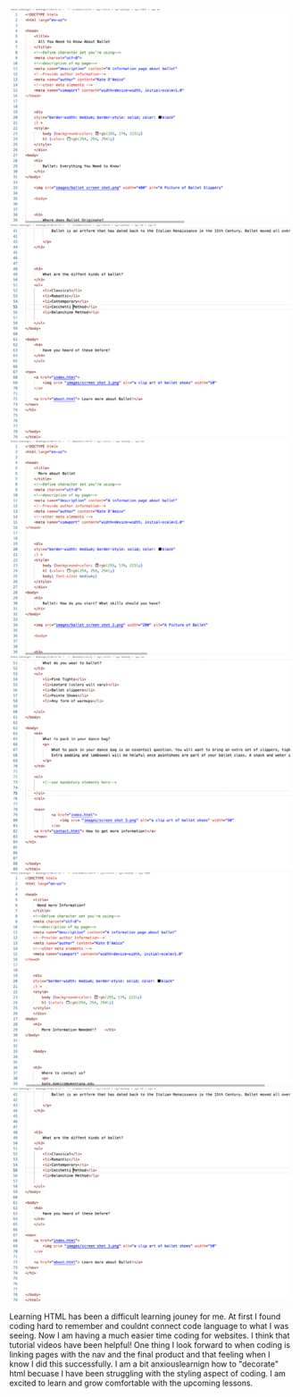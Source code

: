 ![screen shot](./images/index%20ss%201.png)
![screen shot](./images/index%20ss%202.png)
![screen shot](./images/about%20ss%201.png)
![sceen shot](./images/about%20ss%202.png)
![screen shot](./images/contanct%20ss%201.png)
![screen shot](./images/index%20ss%202.png)

Learning HTML has been a difficult learning jouney for me. At first I found coding hard to remember and couldnt connect code language to what I was seeing. Now I am having a much easier time coding for websites. I think that tutorial videos have been helpful! One thing I look forward to when coding is linking pages with the nav and the final product and that feeling when I know I did this successfully. 
I am a bit anxiouslearnign how to "decorate" html becuase I have been struggling with the styling aspect of coding. I am excited to learn and grow comfortable with the upcoming lessons.